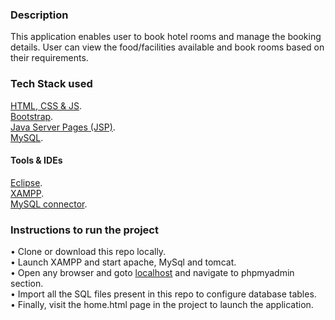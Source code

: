 ### Description <br>
This application enables user to book hotel rooms and manage the booking details.
User can view the food/facilities available and book rooms based on their requirements.

### Tech Stack used <br>
[HTML, CSS & JS](https://en.wikipedia.org/wiki/Front-end_web_development). <br>
[Bootstrap](https://getbootstrap.com/). <br>
[Java Server Pages (JSP)](https://www.tutorialspoint.com/jsp/index.htm). <br>
[MySQL](https://www.mysql.com/). <br>

#### Tools & IDEs
[Eclipse](https://www.eclipse.org/). <br>
[XAMPP](https://www.apachefriends.org/index.html). <br>
[MySQL connector](https://www.mysql.com/products/connector/). <br>

### Instructions to run the project 
• Clone or download this repo locally. <br>
• Launch XAMPP and start apache, MySql and tomcat. <br>
• Open any browser and goto [localhost](http://localhost/dashboard/) and navigate to phpmyadmin section. <br>
• Import all the SQL files present in this repo to configure database tables.<br>
• Finally, visit the home.html page in the project to launch the application. 
